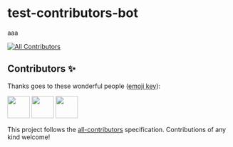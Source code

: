 # test-contributors-bot

aaa


<!-- ALL-CONTRIBUTORS-BADGE:START - Do not remove or modify this section -->
[![All Contributors](https://img.shields.io/badge/all_contributors-3-orange.svg?style=flat-square)](#contributors-)
<!-- ALL-CONTRIBUTORS-BADGE:END -->
## Contributors ✨

Thanks goes to these wonderful people ([emoji key](https://allcontributors.org/docs/en/emoji-key)):

<!-- ALL-CONTRIBUTORS-LIST:START - Do not remove or modify this section -->
<!-- prettier-ignore-start -->
<!-- markdownlint-disable -->
 <a href="http://yakko.tech"><img src="https://avatars.githubusercontent.com/u/38760734?v=4" width="50" height="50" alt=""/></a> <a href="https://github.com/localcurrency"><img src="https://avatars.githubusercontent.com/u/53160588?v=4" width="50" height="50" alt=""/></a> <a href="https://github.com/apps/test-contributors-bot"><img src="https://avatars.githubusercontent.com/u/38760734?v=4" width="50" height="50" alt=""/></a>
<!-- markdownlint-restore -->
<!-- prettier-ignore-end -->

<!-- ALL-CONTRIBUTORS-LIST:END -->

This project follows the [all-contributors](https://github.com/all-contributors/all-contributors) specification. Contributions of any kind welcome!
